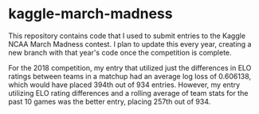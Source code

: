 # kaggle-march-madness
This repository contains code that I used to submit entries to the Kaggle NCAA March Madness contest. I plan to update this every year, creating a new branch with that year's code once the competition is complete.

For the 2018 competition, my entry that utilized just the differences in ELO ratings between teams in a matchup had an average log loss of 0.606138, which would have placed 394th out of 934 entries. However, my entry utilizing ELO rating differences and a rolling average of team stats for the past 10 games was the better entry, placing 257th out of 934.
